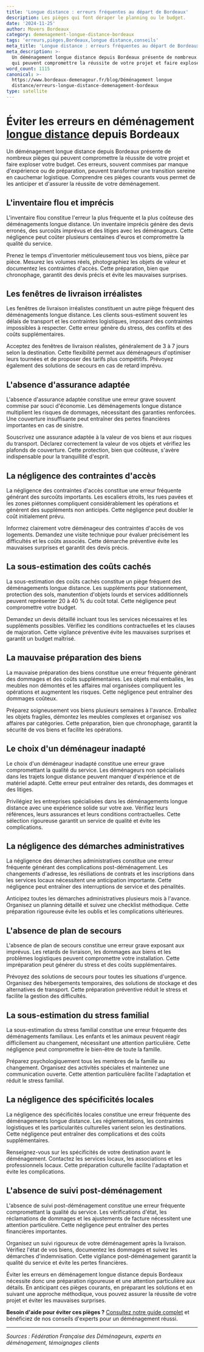 ```yaml
---
title: 'Longue distance : erreurs fréquentes au départ de Bordeaux'
description: Les pièges qui font déraper le planning ou le budget.
date: '2024-11-25'
author: Movers Bordeaux
category: demenagement-longue-distance-bordeaux
tags: 'erreurs,pièges,Bordeaux,longue distance,conseils'
meta_title: 'Longue distance : erreurs fréquentes au départ de Bordeaux'
meta_description: >-
  Un déménagement longue distance depuis Bordeaux présente de nombreux pièges
  qui peuvent compromettre la réussite de votre projet et faire exploser vot.
word_count: 1115
canonical: >-
  https://www.bordeaux-demenageur.fr/blog/Déménagement longue
  distance/erreurs-longue-distance-demenagement-bordeaux
type: satellite
---
```



# Éviter les erreurs en déménagement [longue distance](/blog/longue-distance/guide) depuis Bordeaux

Un déménagement longue distance depuis Bordeaux présente de nombreux pièges qui peuvent compromettre la réussite de votre projet et faire exploser votre budget. Ces erreurs, souvent commises par manque d'expérience ou de préparation, peuvent transformer une transition sereine en cauchemar logistique. Comprendre ces pièges courants vous permet de les anticiper et d'assurer la réussite de votre déménagement.

## L'inventaire flou et imprécis

L'inventaire flou constitue l'erreur la plus fréquente et la plus coûteuse des déménagements longue distance. Un inventaire imprécis génère des devis erronés, des surcoûts imprévus et des litiges avec les déménageurs. Cette négligence peut coûter plusieurs centaines d'euros et compromettre la qualité du service.

Prenez le temps d'inventorier méticuleusement tous vos biens, pièce par pièce. Mesurez les volumes réels, photographiez les objets de valeur et documentez les contraintes d'accès. Cette préparation, bien que chronophage, garantit des devis précis et évite les mauvaises surprises.

## Les fenêtres de livraison irréalistes

Les fenêtres de livraison irréalistes constituent un autre piège fréquent des déménagements longue distance. Les clients sous-estiment souvent les délais de transport et les contraintes logistiques, imposant des contraintes impossibles à respecter. Cette erreur génère du stress, des conflits et des coûts supplémentaires.

Acceptez des fenêtres de livraison réalistes, généralement de 3 à 7 jours selon la destination. Cette flexibilité permet aux déménageurs d'optimiser leurs tournées et de proposer des tarifs plus compétitifs. Prévoyez également des solutions de secours en cas de retard imprévu.

## L'absence d'assurance adaptée

L'absence d'assurance adaptée constitue une erreur grave souvent commise par souci d'économie. Les déménagements longue distance multiplient les risques de dommages, nécessitant des garanties renforcées. Une couverture insuffisante peut entraîner des pertes financières importantes en cas de sinistre.

Souscrivez une assurance adaptée à la valeur de vos biens et aux risques du transport. Déclarez correctement la valeur de vos objets et vérifiez les plafonds de couverture. Cette protection, bien que coûteuse, s'avère indispensable pour la tranquillité d'esprit.

## La négligence des contraintes d'accès

La négligence des contraintes d'accès constitue une erreur fréquente générant des surcoûts importants. Les escaliers étroits, les rues pavées et les zones piétonnes compliquent considérablement les opérations et génèrent des suppléments non anticipés. Cette négligence peut doubler le coût initialement prévu.

Informez clairement votre déménageur des contraintes d'accès de vos logements. Demandez une visite technique pour évaluer précisément les difficultés et les coûts associés. Cette démarche préventive évite les mauvaises surprises et garantit des devis précis.

## La sous-estimation des coûts cachés

La sous-estimation des coûts cachés constitue un piège fréquent des déménagements longue distance. Les suppléments pour stationnement, protection des sols, manutention d'objets lourds et services additionnels peuvent représenter 20 à 40 % du coût total. Cette négligence peut compromettre votre budget.

Demandez un devis détaillé incluant tous les services nécessaires et les suppléments possibles. Vérifiez les conditions contractuelles et les clauses de majoration. Cette vigilance préventive évite les mauvaises surprises et garantit un budget maîtrisé.

## La mauvaise préparation des biens

La mauvaise préparation des biens constitue une erreur fréquente générant des dommages et des coûts supplémentaires. Les objets mal emballés, les meubles non démontés et les affaires mal organisées compliquent les opérations et augmentent les risques. Cette négligence peut entraîner des dommages coûteux.

Préparez soigneusement vos biens plusieurs semaines à l'avance. Emballez les objets fragiles, démontez les meubles complexes et organisez vos affaires par catégories. Cette préparation, bien que chronophage, garantit la sécurité de vos biens et facilite les opérations.

## Le choix d'un déménageur inadapté

Le choix d'un déménageur inadapté constitue une erreur grave compromettant la qualité du service. Les déménageurs non spécialisés dans les trajets longue distance peuvent manquer d'expérience et de matériel adapté. Cette erreur peut entraîner des retards, des dommages et des litiges.

Privilégiez les entreprises spécialisées dans les déménagements longue distance avec une expérience solide sur votre axe. Vérifiez leurs références, leurs assurances et leurs conditions contractuelles. Cette sélection rigoureuse garantit un service de qualité et évite les complications.

## La négligence des démarches administratives

La négligence des démarches administratives constitue une erreur fréquente générant des complications post-déménagement. Les changements d'adresse, les résiliations de contrats et les inscriptions dans les services locaux nécessitent une anticipation importante. Cette négligence peut entraîner des interruptions de service et des pénalités.

Anticipez toutes les démarches administratives plusieurs mois à l'avance. Organisez un planning détaillé et suivez une checklist méthodique. Cette préparation rigoureuse évite les oublis et les complications ultérieures.

## L'absence de plan de secours

L'absence de plan de secours constitue une erreur grave exposant aux imprévus. Les retards de livraison, les dommages aux biens et les problèmes logistiques peuvent compromettre votre installation. Cette impréparation peut générer du stress et des coûts supplémentaires.

Prévoyez des solutions de secours pour toutes les situations d'urgence. Organisez des hébergements temporaires, des solutions de stockage et des alternatives de transport. Cette préparation préventive réduit le stress et facilite la gestion des difficultés.

## La sous-estimation du stress familial

La sous-estimation du stress familial constitue une erreur fréquente des déménagements familiaux. Les enfants et les animaux peuvent réagir difficilement au changement, nécessitant une attention particulière. Cette négligence peut compromettre le bien-être de toute la famille.

Préparez psychologiquement tous les membres de la famille au changement. Organisez des activités spéciales et maintenez une communication ouverte. Cette attention particulière facilite l'adaptation et réduit le stress familial.

## La négligence des spécificités locales

La négligence des spécificités locales constitue une erreur fréquente des déménagements longue distance. Les réglementations, les contraintes logistiques et les particularités culturelles varient selon les destinations. Cette négligence peut entraîner des complications et des coûts supplémentaires.

Renseignez-vous sur les spécificités de votre destination avant le déménagement. Contactez les services locaux, les associations et les professionnels locaux. Cette préparation culturelle facilite l'adaptation et évite les complications.

## L'absence de suivi post-déménagement

L'absence de suivi post-déménagement constitue une erreur fréquente compromettant la qualité du service. Les vérifications d'état, les réclamations de dommages et les ajustements de facture nécessitent une attention particulière. Cette négligence peut entraîner des pertes financières importantes.

Organisez un suivi rigoureux de votre déménagement après la livraison. Vérifiez l'état de vos biens, documentez les dommages et suivez les démarches d'indemnisation. Cette vigilance post-déménagement garantit la qualité du service et évite les pertes financières.

Éviter les erreurs en déménagement longue distance depuis Bordeaux nécessite donc une préparation rigoureuse et une attention particulière aux détails. En anticipant ces pièges courants, en préparant les solutions et en suivant une approche méthodique, vous pouvez assurer la réussite de votre projet et éviter les mauvaises surprises.

**Besoin d'aide pour éviter ces pièges ?** [Consultez notre guide complet](/blog/devis/guide) et bénéficiez de nos conseils d'experts pour un déménagement réussi.

---

*Sources : Fédération Française des Déménageurs, experts en déménagement, témoignages clients*
